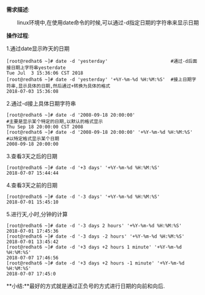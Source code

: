 **需求描述**:

　　linux环境中,在使用date命令的时候,可以通过-d指定日期的字符串来显示日期

**操作过程**:

1.通过date显示昨天的日期

```shell
[root@redhat6 ~]# date -d 'yesterday'                       #通过-d后面接日期上字符串yesterdate
Tue Jul  3 15:36:06 CST 2018
[root@redhat6 ~]# date -d 'yesterday' '+%Y-%m-%d %H:%M:%S'  #接上日期字符串,显示具体的日期,然后通过+转换为具体的格式
2018-07-03 15:36:08
```



2.通过-d接上具体日期字符串

```shell
[root@redhat6 ~]# date -d '2008-09-18 20:00:00'                       #主要是显示某个特定的日期,以默认的格式显示
Thu Sep 18 20:00:00 CST 2008
[root@redhat6 ~]# date -d '2008-09-18 20:00:00' '+%Y-%m-%d %H:%M:%S'  #以特定格式显示某个日期
2008-09-18 20:00:00
```

 

3.查看3天之后的日期

```shell
[root@redhat6 ~]# date -d '+3 days' '+%Y-%m-%d %H:%M:%S'
2018-07-07 15:44:44
```

 

4.查看3天之前的日期

```shell
[root@redhat6 ~]# date -d '-3 days' '+%Y-%m-%d %H:%M:%S'
2018-07-01 15:45:10
```

 

5.进行天,小时,分钟的计算

```shell
[root@redhat6 ~]# date -d '-3 days 2 hours' '+%Y-%m-%d %H:%M:%S'
2018-07-01 17:45:36
[root@redhat6 ~]# date -d '-3 days -2 hours' '+%Y-%m-%d %H:%M:%S'
2018-07-01 13:45:42
[root@redhat6 ~]# date -d '+3 days +2 hours 1 minute' '+%Y-%m-%d %H:%M:%S'
2018-07-07 17:46:56
[root@redhat6 ~]# date -d '+3 days +2 hours -1 minute' '+%Y-%m-%d %H:%M:%S'
2018-07-07 17:45:0
```



**小结:**最好的方式就是通过正负号的方式进行日期的向前和向后.